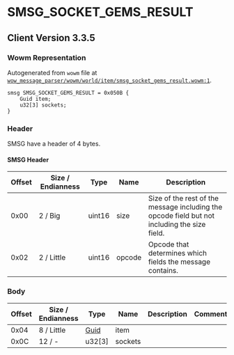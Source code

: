 # SMSG_SOCKET_GEMS_RESULT

## Client Version 3.3.5

### Wowm Representation

Autogenerated from `wowm` file at [`wow_message_parser/wowm/world/item/smsg_socket_gems_result.wowm:1`](https://github.com/gtker/wow_messages/tree/main/wow_message_parser/wowm/world/item/smsg_socket_gems_result.wowm#L1).
```rust,ignore
smsg SMSG_SOCKET_GEMS_RESULT = 0x050B {
    Guid item;
    u32[3] sockets;
}
```
### Header

SMSG have a header of 4 bytes.

#### SMSG Header

| Offset | Size / Endianness | Type   | Name   | Description |
| ------ | ----------------- | ------ | ------ | ----------- |
| 0x00   | 2 / Big           | uint16 | size   | Size of the rest of the message including the opcode field but not including the size field.|
| 0x02   | 2 / Little        | uint16 | opcode | Opcode that determines which fields the message contains.|

### Body

| Offset | Size / Endianness | Type | Name | Description | Comment |
| ------ | ----------------- | ---- | ---- | ----------- | ------- |
| 0x04 | 8 / Little | [Guid](../spec/packed-guid.md) | item |  |  |
| 0x0C | 12 / - | u32[3] | sockets |  |  |

